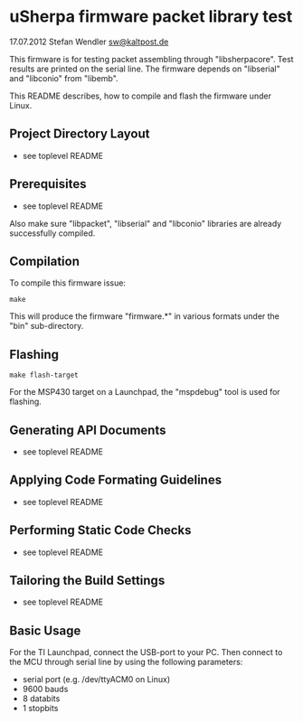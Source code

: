 uSherpa firmware packet library test 
====================================
17.07.2012 Stefan Wendler
sw@kaltpost.de

This firmware is for testing packet assembling through "libsherpacore". Test results are printed on the serial line. The firmware depends on "libserial" and "libconio" from "libemb".

This README describes, how to compile and flash the firmware under Linux.    


Project Directory Layout
------------------------

* see toplevel README


Prerequisites
-------------

* see toplevel README

Also make sure "libpacket", "libserial" and "libconio" libraries are already successfully compiled.


Compilation
------------

To compile this firmware issue:

	make

This will produce the firmware "firmware.*" in various formats under the "bin" sub-directory. 


Flashing
--------

	make flash-target

For the MSP430 target on a Launchpad, the "mspdebug" tool is used for flashing. 


Generating API Documents
------------------------

* see toplevel README


Applying Code Formating Guidelines
----------------------------------

* see toplevel README


Performing Static Code Checks
-----------------------------

* see toplevel README


Tailoring the Build Settings
----------------------------

* see toplevel README


Basic Usage
----------------------------

For the TI Launchpad, connect the USB-port to your PC. Then connect to the MCU through serial line by using the following parameters: 

* serial port (e.g. /dev/ttyACM0 on Linux)
* 9600 bauds
* 8 databits
* 1 stopbits


